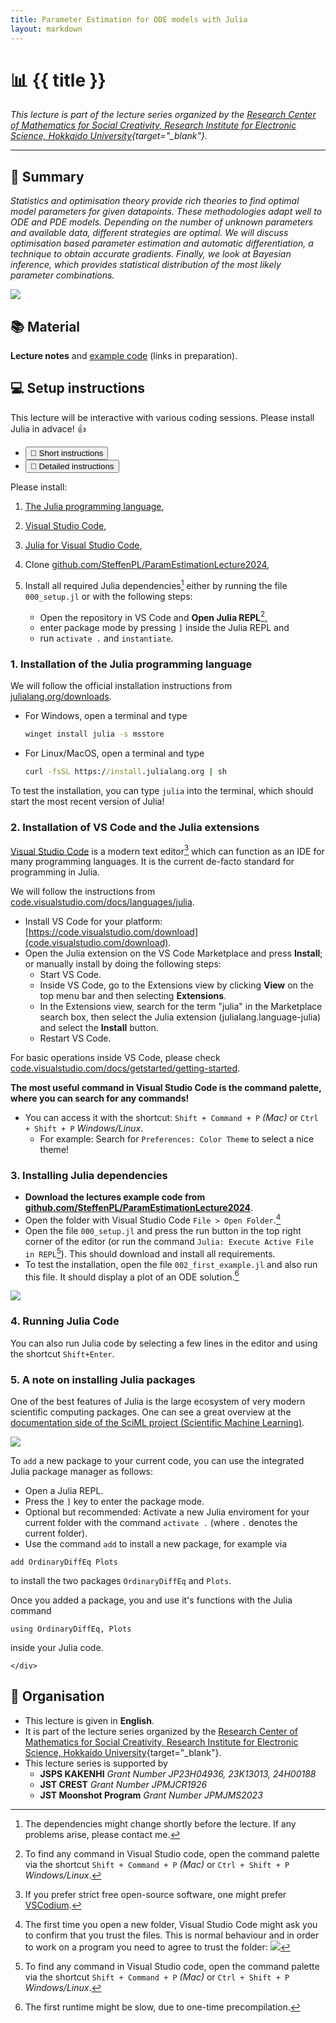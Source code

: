 ```yaml
---
title: Parameter Estimation for ODE models with Julia
layout: markdown 
---
```


# 📊 {{ title }}
<!-- <img src="https://raw.githubusercontent.com/JuliaLang/julia-logo-graphics/refs/heads/master/images/julia-logo-color.svg"/> -->


*This lecture is part of the lecture series organized by the [Research Center of Mathematics for Social Creativity, Research Institute for Electronic Science, Hokkaido University](https://mmc01.es.hokudai.ac.jp/msc/en/){target="_blank"}.*

---
## 📑 Summary

_Statistics and optimisation theory provide rich theories to find optimal model parameters for given datapoints. These methodologies adapt well to ODE and PDE models. Depending on the number of unknown parameters and available data, different strategies are optimal. We will discuss optimisation based parameter estimation and automatic differentiation, a technique to obtain accurate gradients. Finally, we look at Bayesian inference, which provides statistical distribution of the most likely parameter combinations._

![](imgs/anim_fps5.gif)

## 📚 Material 

**Lecture notes** and [example code](https://github.com/SteffenPL/ParamEstimationLecture2024) (links in preparation).

## 💻 Setup instructions 

This lecture will be interactive with various coding sessions. Please install Julia in advace! 👍

<div class="mb-4 border-b  border-gray-200 dark:border-gray-700">
    <ul class="flex flex-wrap -mb-px font-medium text-center list-none" id="default-tab" 
    data-tabs-active-classes="text-lime-600 hover:text-lime-600 dark:text-lime-500 dark:hover:text-lime-500 border-lime-600 dark:border-lime-500" data-tabs-inactive-classes="dark:border-transparent text-gray-500 hover:text-gray-600 dark:text-gray-400 border-gray-100 hover:border-gray-300 dark:border-gray-700 dark:hover:text-gray-300"
    data-tabs-toggle="#default-tab-content" role="tablist">
        <li class="me-2" role="presentation">
            <button class="inline-block p-4 border-b-2 rounded-t-lg" id="profile-tab" data-tabs-target="#profile" type="button" role="tab" aria-controls="profile" aria-selected="false">🚀 Short instructions</button>
        </li>
        <li class="me-2" role="presentation">
            <button class="inline-block p-4 border-b-2 rounded-t-lg hover:text-gray-600 hover:border-gray-300 dark:hover:text-gray-300" id="dashboard-tab" data-tabs-target="#dashboard" type="button" role="tab" aria-controls="dashboard" aria-selected="false">🐢 Detailed instructions</button>
        </li>
    </ul>
</div>
<div id="default-tab-content">
    <div class="hidden px-8 py-2 " id="profile" role="tabpanel" aria-labelledby="profile-tab">
        
Please install:
1. [The Julia programming language](https://julialang.org/downloads/), 
2. [Visual Studio Code](https://code.visualstudio.com/), 
3. [Julia for Visual Studio Code](https://www.julia-vscode.org/),
4. Clone [github.com/SteffenPL/ParamEstimationLecture2024](https://github.com/SteffenPL/ParamEstimationLecture2024),
5. Install all required Julia dependencies[^deps] either by running the file `000_setup.jl` or with the following steps:
    - Open the repository in VS Code and **Open Julia REPL**[^2],
    - enter package mode by pressing `]` inside the Julia REPL and 
    - run `activate .` and `instantiate`.

    </div>
    <div class="hidden px-8 py-2 " id="dashboard" role="tabpanel" aria-labelledby="dashboard-tab">

### 1. Installation of the Julia programming language

We will follow the official installation instructions from [julialang.org/downloads](https://julialang.org/downloads/).

- For Windows, open a terminal and type
    ```cmd
    winget install julia -s msstore
    ```

- For Linux/MacOS, open a terminal and type 
    ```cmd
    curl -fsSL https://install.julialang.org | sh
    ```

To test the installation, you can 
type `julia` into the terminal, which should start the most recent version of Julia!

### 2. Installation of VS Code and the Julia extensions

[Visual Studio Code](https://code.visualstudio.com/) is a modern text editor[^1] which can function as an IDE for many programming languages. It is the current de-facto standard for programming in Julia.

We will follow the instructions from [code.visualstudio.com/docs/languages/julia](https://code.visualstudio.com/docs/languages/julia#_getting-started).

- Install VS Code for your platform: [https://code.visualstudio.com/download](code.visualstudio.com/download).
- Open the Julia extension on the VS Code Marketplace and press **Install**; or manually install by doing the following steps:
  - Start VS Code.
  - Inside VS Code, go to the Extensions view by clicking **View** on the top menu bar and then selecting **Extensions**.
  - In the Extensions view, search for the term "julia" in the Marketplace search box, then select the Julia extension (julialang.language-julia) and select the **Install** button.
  - Restart VS Code.

For basic operations inside VS Code, please check [code.visualstudio.com/docs/getstarted/getting-started](https://code.visualstudio.com/docs/getstarted/getting-started).

**The most useful command in Visual Studio Code is the 
command palette, where you can search for any commands!**
- You can access it with the shortcut: `Shift + Command + P` _(Mac)_ or `Ctrl + Shift + P` _Windows/Linux_.
  - For example: Search for `Preferences: Color Theme` to select a nice theme!

### 3. Installing Julia dependencies
 

- **Download the lectures example code from [github.com/SteffenPL/ParamEstimationLecture2024](https://github.com/SteffenPL/ParamEstimationLecture2024)**.
- Open the folder with Visual Studio Code `File > Open Folder`.[^trust]
- Open the file `000_setup.jl` and press the run button in the top right corner of the editor (or run the command `Julia: Execute Active File in REPL`[^2]). This should download and install all requirements.
- To test the installation, open the file `002_first_example.jl` and also run this file. It should display a plot of an ODE solution.[^slow] 

![](imgs/julia_ide.png)

### 4. Running Julia Code

You can also run Julia code by selecting a few lines in the editor and using the shortcut `Shift+Enter`.

### 5. A note on installing Julia packages

One of the best features of Julia is the large ecosystem of very modern scientific computing packages. One can see a great overview at the [documentation side of the SciML project (Scientific Machine Learning)](https://docs.sciml.ai/). 

![](imgs/docs.png)

To `add` a new package to your current code, you can use the integrated Julia package manager as follows:
- Open a Julia REPL.
- Press the `]` key to enter the package mode.
- Optional but recommended: Activate a new Julia enviroment for your current folder with the command `activate .` (where `.` denotes the current folder).
- Use the command `add` to install a new package, for example via 
```
add OrdinaryDiffEq Plots
```
to install the two packages `OrdinaryDiffEq` and `Plots`.

Once you added a package, you and use it's functions with the Julia command
```
using OrdinaryDiffEq, Plots
```
inside your Julia code.


    </div>
</div>

## 💬 Organisation

- This lecture is given in **English**.
- It is part of the lecture series organized by the [Research Center of Mathematics for Social Creativity, Research Institute for Electronic Science, Hokkaido University](https://mmc01.es.hokudai.ac.jp/msc/en/){target="_blank"}.
- This lecture series is supported by
  - **JSPS KAKENHI** _Grant Number JP23H04936, 23K13013, 24H00188_
  - **JST CREST** _Grant Number JPMJCR1926_
  - **JST Moonshot Program** _Grant Number JPMJMS2023_


[^1]: If you prefer strict free open-source software, one might prefer [VSCodium](https://vscodium.com/).
[^2]: To find any command in Visual Studio code, open the command palette via the shortcut `Shift + Command + P` _(Mac)_ or `Ctrl + Shift + P` _Windows/Linux_.
[^deps]: The dependencies might change shortly before the lecture. If any problems arise, please contact me.
[^slow]: The first runtime might be slow, due to one-time precompilation.
[^trust]: The first time you open a new folder, Visual Studio Code might ask you to confirm that you trust the files. This is normal behaviour and in order to work on a program you need to agree to trust the folder: ![](imgs/trust.png)